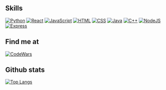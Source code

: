 <!--
**Fisherman386/fisherman386** is a ✨ _special_ ✨ repository because its `README.md` (this file) appears on your GitHub profile.

https://simpleicons.org/?q=C
-->

## Skills
[![Python](https://img.shields.io/badge/Python-3B8BBE?style=for-the-badge&logo=python&logoColor=white&labelColor=101010)]()
[![React](https://img.shields.io/badge/React-61dafb?style=for-the-badge&logo=React&logoColor=white&labelColor=101010)]()
[![JavaScript](https://img.shields.io/badge/JavaScript-F7DF1E?style=for-the-badge&logo=javascript&logoColor=white&labelColor=101010)]()
[![HTML](https://img.shields.io/badge/HTML5-F16529?style=for-the-badge&logo=HTML5&logoColor=white&labelColor=101010)]()
[![CSS](https://img.shields.io/badge/CSS3-2965F1?style=for-the-badge&logo=css3&logoColor=white&labelColor=101010)]()
[![Java](https://img.shields.io/badge/Java-ec2025?style=for-the-badge&logo=Java&logoColor=white&labelColor=101010)]()
[![C++](https://img.shields.io/badge/C++-99CCFF?style=for-the-badge&logo=Cplusplus&logoColor=white&labelColor=101010)]()
[![NodeJS](https://img.shields.io/badge/NodeJS-3C873A?style=for-the-badge&logo=nodedotjs&logoColor=white&labelColor=101010)]()
[![Express](https://img.shields.io/badge/Express-90CA8E?style=for-the-badge&logo=express&logoColor=white&labelColor=101010)]()

## Find me at
[![CodeWars](https://img.shields.io/badge/Codewars-f89999?style=for-the-badge&logo=codewars&logoColor=white&labelColor=101010)](https://www.codewars.com/users/Fisherman386)

## Github stats
[![Top Langs](https://github-readme-stats.vercel.app/api/top-langs/?username=fisherman386&layout=compact)](https://github.com/anuraghazra/github-readme-stats)

